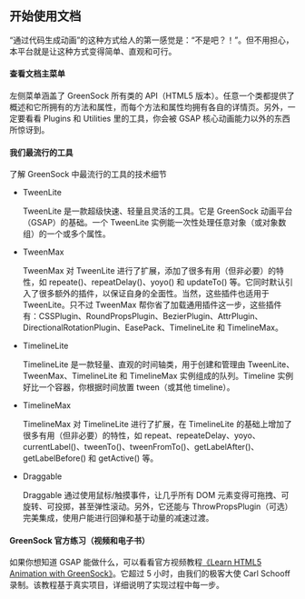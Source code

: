 ## 开始使用文档

“通过代码生成动画”的这种方式给人的第一感觉是：“不是吧？！”。但不用担心，本平台就是让这种方式变得简单、直观和可行。

#### 查看文档主菜单

左侧菜单涵盖了 GreenSock 所有类的 API（HTML5 版本）。任意一个类都提供了概述和它所拥有的方法和属性，而每个方法和属性均拥有各自的详情页。另外，一定要看看 Plugins 和 Utilities 里的工具，你会被 GSAP 核心动画能力以外的东西所惊讶到。

#### 我们最流行的工具

了解 GreenSock 中最流行的工具的技术细节

* TweenLite

  TweenLite 是一款超级快速、轻量且灵活的工具。它是 GreenSock 动画平台（GSAP）的基础。一个 TweenLite 实例能一次性处理任意对象（或对象数组）的一个或多个属性。

* TweenMax

  TweenMax 对 TweenLite 进行了扩展，添加了很多有用（但非必要）的特性，如 repeate\(\)、repeatDelay\(\)、yoyo\(\) 和 updateTo\(\) 等。它同时默认引入了很多额外的插件，以保证自身的全面性。当然，这些插件也适用于 TweenLite。只不过 TweenMax 帮你省了加载通用插件这一步，这些插件有：CSSPlugin、RoundPropsPlugin、BezierPlugin、AttrPlugin、DirectionalRotationPlugin、EasePack、TimelineLite 和 TimelineMax。

* TimelineLite

  TimelineLite 是一款轻量、直观的时间轴类，用于创建和管理由 TweenLite、TweenMax、TimelineLite 和 TimelineMax 实例组成的队列。Timeline 实例好比一个容器，你根据时间放置 tween（或其他 timeline）。

* TimelineMax

  TimelineMax 对 TimelineLite 进行了扩展，在 TimelineLite 的基础上增加了很多有用（但非必要）的特性，如 repeat、repeateDelay、yoyo、currentLabel\(\)、tweenTo\(\)、tweenFromTo\(\)、getLabelAfter\(\)、getLabelBefore\(\) 和 getActive\(\) 等。

* Draggable

  Draggable 通过使用鼠标/触摸事件，让几乎所有 DOM 元素变得可拖拽、可旋转、可投掷，甚至弹性滚动。另外，它还能与 ThrowPropsPlugin（可选）完美集成，使用户能进行回弹和基于动量的减速过渡。

#### GreenSock 官方练习（视频和电子书）

如果你想知道 GSAP 能做什么，可以看看官方视频教程[《Learn HTML5 Animation with GreenSock》](https://www.nobledesktop.com/html5-greensock-video-class-gsap?a=ox7)。它超过 5 小时，由我们的极客大使 Carl Schooff 录制。该教程基于真实项目，详细说明了实现过程中每一步。

